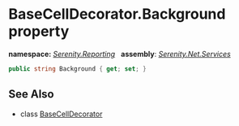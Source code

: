 # BaseCellDecorator.Background property
**namespace:** *[Serenity.Reporting](../../README.md#serenity.reporting-namespace)*   **assembly**: *[Serenity.Net.Services](../../README.md)*

```csharp
public string Background { get; set; }
```

## See Also

* class [BaseCellDecorator](../BaseCellDecorator.md)